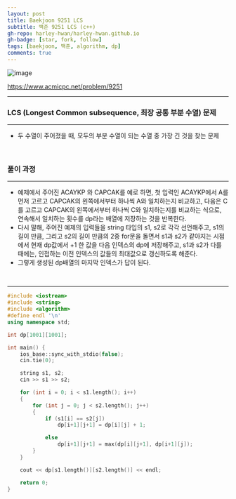 ```yaml
---
layout: post
title: Baekjoon 9251 LCS
subtitle: 백준 9251 LCS (c++)
gh-repo: harley-hwan/harley-hwan.github.io
gh-badge: [star, fork, follow]
tags: [baekjoon, 백준, algorithm, dp]
comments: true
---
```



![image](https://user-images.githubusercontent.com/68185569/133319588-0bb6819c-4444-4a63-8e7d-9687298a7f18.png)

<https://www.acmicpc.net/problem/9251>

---
### LCS (Longest Common subsequence, 최장 공통 부분 수열) 문제
---
+ 두 수열이 주어졌을 때, 모두의 부분 수열이 되는 수열 중 가장 긴 것을 찾는 문제

​

### 풀이 과정
---
+ 예제에서 주어진 ACAYKP 와 CAPCAK를 예로 하면,  첫 입력인 ACAYKP에서 A를 먼저 고르고 CAPCAK의 왼쪽에서부터 하나씩 A와 일치하는지 비교하고, 다음은 C를 고르고 CAPCAK의 왼쪽에서부터 하나씩 C와 일치하는지를 비교하는 식으로, 연속해서 일치하는 횟수를 dp라는 배열에 저장하는 것을 반복한다.
+ 다시 말해, 주어진 예제의 입력들을 string 타입의 s1, s2로 각각 선언해주고, s1의 길이 만큼, 그리고 s2의 길이 만큼의 2중 for문을 돌면서 s1과 s2가 같아지는 시점에서 현재 dp값에서 +1 한 값을 다음 인덱스의 dp에 저장해주고, s1과 s2가 다를 때에는, 인접하는 이전 인덱스의 값들의 최대값으로 갱신하도록 해준다.
+ 그렇게 생성된 dp배열의 마지막 인덱스가 답이 된다.

​

---

```c++
#include <iostream>
#include <string>
#include <algorithm>
#define endl '\n'
using namespace std;

int dp[1001][1001];

int main() {
    ios_base::sync_with_stdio(false);
    cin.tie(0);

    string s1, s2;
    cin >> s1 >> s2;

    for (int i = 0; i < s1.length(); i++) 
    { 
        for (int j = 0; j < s2.length(); j++) 
        {
            if (s1[i] == s2[j])
                dp[i+1][j+1] = dp[i][j] + 1;

            else 
                dp[i+1][j+1] = max(dp[i][j+1], dp[i+1][j]);
        }
    }

    cout << dp[s1.length()][s2.length()] << endl;

    return 0;
}
```

